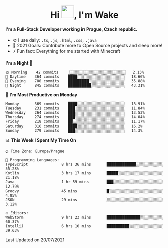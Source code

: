 <h1 align="center">Hi <img src="https://raw.githubusercontent.com/MrWakeCZ/MrWakeCZ/master/Hi.gif" width="40px" />, I'm Wake</h1>

#### I'm a Full-Stack Developer working in Prague, Czech republic.
- ⚙️ I use daily: `.ts`, `.js`, `.html`, `.css`, `.java`
- 🥅 2021 Goals: Contribute more to Open Source projects and sleep more!
- ⚡ Fun fact: Everything for me started with Minecraft

<!--START_SECTION:waka-->
**I'm a Night 🦉** 

```text
🌞 Morning    42 commits     ░░░░░░░░░░░░░░░░░░░░░░░░░   2.15% 
🌆 Daytime    364 commits    ████░░░░░░░░░░░░░░░░░░░░░   18.66% 
🌃 Evening    700 commits    █████████░░░░░░░░░░░░░░░░   35.88% 
🌙 Night      845 commits    ██████████░░░░░░░░░░░░░░░   43.31%

```
📅 **I'm Most Productive on Monday** 

```text
Monday       369 commits    ████░░░░░░░░░░░░░░░░░░░░░   18.91% 
Tuesday      231 commits    ███░░░░░░░░░░░░░░░░░░░░░░   11.84% 
Wednesday    264 commits    ███░░░░░░░░░░░░░░░░░░░░░░   13.53% 
Thursday     274 commits    ███░░░░░░░░░░░░░░░░░░░░░░   14.04% 
Friday       218 commits    ██░░░░░░░░░░░░░░░░░░░░░░░   11.17% 
Saturday     316 commits    ████░░░░░░░░░░░░░░░░░░░░░   16.2% 
Sunday       279 commits    ███░░░░░░░░░░░░░░░░░░░░░░   14.3%

```


📊 **This Week I Spent My Time On** 

```text
⌚︎ Time Zone: Europe/Prague

💬 Programming Languages: 
TypeScript               8 hrs 36 mins       █████████████░░░░░░░░░░░░   55.28% 
Kotlin                   3 hrs 17 mins       █████░░░░░░░░░░░░░░░░░░░░   21.18% 
Java                     1 hr 59 mins        ███░░░░░░░░░░░░░░░░░░░░░░   12.79% 
Groovy                   45 mins             █░░░░░░░░░░░░░░░░░░░░░░░░   4.85% 
JSON                     29 mins             ░░░░░░░░░░░░░░░░░░░░░░░░░   3.12%

🔥 Editors: 
WebStorm                 9 hrs 23 mins       ███████████████░░░░░░░░░░   60.37% 
IntelliJ                 6 hrs 10 mins       ██████████░░░░░░░░░░░░░░░   39.63%

```


 Last Updated on 20/07/2021
<!--END_SECTION:waka-->
